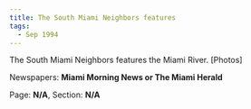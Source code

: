 ```yaml
---  
title: The South Miami Neighbors features  
tags:  
  - Sep 1994  
---  
```

  
The South Miami Neighbors features the Miami River. [Photos]  
  
Newspapers: **Miami Morning News or The Miami Herald**  
  
Page: **N/A**, Section: **N/A** 
